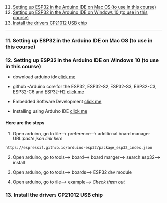11. [Setting up ESP32 in the Arduino IDE on Mac OS (to use in this course)](#11)
12. [Setting up ESP32 in the Arduino IDE on Windows 10 (to use in this course)](#12)
13. [Install the drivers CP21012 USB chip](#13)

---

### 11. Setting up ESP32 in the Arduino IDE on Mac OS (to use in this course)<a id="11"></a>

### 12. Setting up ESP32 in the Arduino IDE on Windows 10 (to use in this course)<a id="12"></a>

- download arduino ide [click me](https://www.arduino.cc/en/software)
- github -Arduino core for the ESP32, ESP32-S2, ESP32-S3, ESP32-C3, ESP32-C6 and ESP32-H2 [click me](https://github.com/espressif/arduino-esp32)
- Embedded Software Development [click me](https://platformio.org/)

- Installing using Arduino IDE [click me](https://docs.espressif.com/projects/arduino-esp32/en/latest/installing.html#installing-using-arduino-ide)

#### Here are the steps

1. Open arduino, go to file--> preference--> additional board manager URL:_paste json link here_

```sh
https://espressif.github.io/arduino-esp32/package_esp32_index.json
```

2. Open arduino, go to tools--> board--> board manger--> search:esp32--> install

3. Open arduino, go to tools--> boards--> ESP32 dev module

4. Open arduino, go to file--> example--> _Check them out_

### 13. Install the drivers CP21012 USB chip<a id="13"></a>
